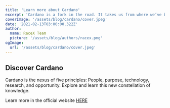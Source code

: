 ```yaml
---
title: 'Learn more about Cardano'
excerpt: 'Cardano is a fork in the road. It takes us from where we’ve been to where we’re destined to go: a global society that is secure, transparent, and fair, and which serves the many as well as the few.'
coverImage: '/assets/blog/cardano/cover.jpeg'
date: '2021-02-13T03:00:00.322Z'
author:
  name: RaceX Team
  picture: '/assets/blog/authors/racex.png'
ogImage:
  url: '/assets/blog/cardano/cover.jpeg'
---
```


## Discover Cardano

Cardano is the nexus of five principles: People, purpose, technology, research, and opportunity. Explore and learn this new constellation of knowledge.

Learn more in the official website [HERE](https://cardano.org/discover-cardano/)